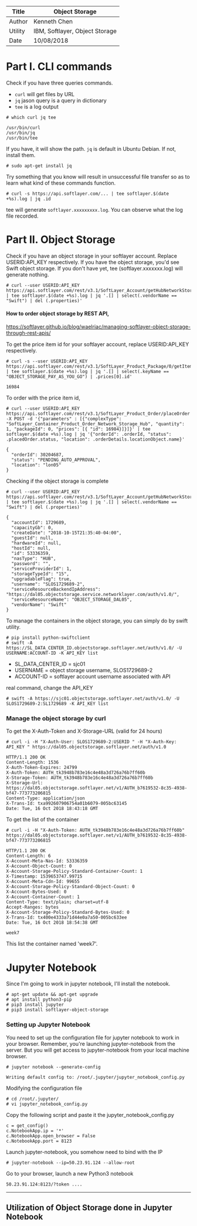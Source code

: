 |Title |  Object Storage |
|-----------|----------------------------------|
|Author | Kenneth Chen |
|Utility | IBM, Softlayer, Object Storage |
|Date | 10/08/2018 |

# Part I. CLI commands

Check if you have three queries commands.
- `curl` will get files by URL  
- `jq` jason query is a query in dictionary  
- `tee` is a log output  

```
# which curl jq tee

/usr/bin/curl
/usr/bin/jq
/usr/bin/tee
```
If you have, it will show the path. `jq` is default in Ubuntu Debian. If not, install them. 
```
# sudo apt-get install jq
```
Try something that you know will result in unsuccessful file transfer so as to learn what kind of these commands function. 
```
# curl -s https://api.softlayer.com/... | tee softlayer.$(date +%s).log | jq .id
```
tee will generate `softlayer.xxxxxxxxx.log`. You can observe what the log file recorded. 

# Part II. Object Storage 

Check if you have an object storage in your softlayer account. Replace USERID:API_KEY respectively. If you have the object storage, you'd see Swift object storage. If you don't have yet, tee (softlayer.xxxxxxx.log) will generate nothing. 
```
# curl --user USERID:API_KEY https://api.softlayer.com/rest/v3.1/SoftLayer_Account/getHubNetworkStorage | tee softlayer.$(date +%s).log | jq '.[] | select(.vendorName == "Swift") | del (.properties)'  
```
#### How to order object storage by REST API,  
https://softlayer.github.io/blog/waelriac/managing-softlayer-object-storage-through-rest-apis/

To get the price item id for your softlayer account, replace USERID:API_KEY respectively. 
```
# curl -s --user USERID:API_KEY https://api.softlayer.com/rest/v3.1/SoftLayer_Product_Package/0/getItems | tee softlayer.$(date +%s).log | jq '.[] | select(.keyName == "OBJECT_STORAGE_PAY_AS_YOU_GO") | .prices[0].id'

16984
```
To order with the price item id, 
```
# curl --user USERID:API_KEY https://api.softlayer.com/rest/v3.1/SoftLayer_Product_Order/placeOrder -X POST -d '{"parameters" : [{"complexType": "SoftLayer_Container_Product_Order_Network_Storage_Hub", "quantity": 1, "packageId": 0, "prices": [{ "id": 16984}]}]}' | tee softlayer.$(date +%s).log | jq '{"orderId": .orderId, "status": .placedOrder.status, "location": .orderDetails.locationObject.name}'

{
  "orderId": 30204687,
  "status": "PENDING_AUTO_APPROVAL",
  "location": "lon05"
}
```
Checking if the object storage is complete
```
# curl --user USERID:API_KEY https://api.softlayer.com/rest/v3.1/SoftLayer_Account/getHubNetworkStorage | tee softlayer.$(date +%s).log | jq '.[] | select(.vendorName == "Swift") | del (.properties)'  

{
  "accountId": 1729689,
  "capacityGb": 0,
  "createDate": "2018-10-15T21:35:40-04:00",
  "guestId": null,
  "hardwareId": null,
  "hostId": null,
  "id": 53336359,
  "nasType": "HUB",
  "password": "",
  "serviceProviderId": 1,
  "storageTypeId": "15",
  "upgradableFlag": true,
  "username": "SLOS1729689-2",
  "serviceResourceBackendIpAddress": "https://dal05.objectstorage.service.networklayer.com/auth/v1.0/",
  "serviceResourceName": "OBJECT_STORAGE_DAL05",
  "vendorName": "Swift"
}
```
To manage the containers in the object storage, you can simply do by swift utility. 
```
# pip install python-swiftclient
# swift -A https://SL_DATA_CENTER_ID.objectstorage.softlayer.net/auth/v1.0/ -U USERNAME:ACCOUNT-ID -K API_KEY list
```
- SL_DATA_CENTER_ID = sjc01  
- USERNAME = object storage username, SLOS1729689-2
- ACCOUNT-ID = softlayer account username associated with API

real command, change the API_KEY
```
# swift -A https://sjc01.objectstorage.softlayer.net/auth/v1.0/ -U SLOS1729689-2:SL1729689 -K API_KEY list
```

### Manage the object storage by curl

To get the X-Auth-Token and X-Storage-URL (valid for 24 hours)
```
# curl -i -H "X-Auth-User: SLOS1729689-2:USERID " -H "X-Auth-Key: API_KEY " https://dal05.objectstorage.softlayer.net/auth/v1.0

HTTP/1.1 200 OK
Content-Length: 1536
X-Auth-Token-Expires: 24799
X-Auth-Token: AUTH_tk3948b783e16c4e48a3d726a76b7ff60b
X-Storage-Token: AUTH_tk3948b783e16c4e48a3d726a76b7ff60b
X-Storage-Url: https://dal05.objectstorage.softlayer.net/v1/AUTH_b7619532-8c35-4938-bf47-773773206815
Content-Type: application/json
X-Trans-Id: txa992607906754a01b6079-005bc63145
Date: Tue, 16 Oct 2018 18:43:18 GMT
```

To get the list of the container 
```
# curl -i -H "X-Auth-Token: AUTH_tk3948b783e16c4e48a3d726a76b7ff60b" https://dal05.objectstorage.softlayer.net/v1/AUTH_b7619532-8c35-4938-bf47-773773206815

HTTP/1.1 200 OK
Content-Length: 6
X-Account-Meta-Nas-Id: 53336359
X-Account-Object-Count: 0
X-Account-Storage-Policy-Standard-Container-Count: 1
X-Timestamp: 1539653747.99715
X-Account-Meta-Cdn-Id: 99655
X-Account-Storage-Policy-Standard-Object-Count: 0
X-Account-Bytes-Used: 0
X-Account-Container-Count: 1
Content-Type: text/plain; charset=utf-8
Accept-Ranges: bytes
X-Account-Storage-Policy-Standard-Bytes-Used: 0
X-Trans-Id: tx400e4333a71d44e0a7a50-005bc633ee
Date: Tue, 16 Oct 2018 18:54:38 GMT

week7
```
This list the container named 'week7'. 

# Jupyter Notebook

Since I'm going to work in jupyter notebook, I'll install the notebook.

```
# apt-get update && apt-get upgrade
# apt install python3-pip
# pip3 install jupyter
# pip3 install softlayer-object-storage
```

### Setting up Jupyter Notebook

You need to set up the configuration file for jupyter notebook to work in your browser. Remember, you're launching jupyter-notebook from the server. But you will get access to jupyter-notebook from your local machine browser. 

```
# jupyter notebook --generate-config

Writing default config to: /root/.jupyter/jupyter_notebook_config.py
```
Modifying the configuration file
```
# cd /root/.jupyter/
# vi jupyter_notebook_config.py
```
Copy the following script and paste it the jupyter_notebook_config.py
```
c = get_config()
c.NotebookApp.ip = '*'
c.NotebookApp.open_browser = False
c.NotebookApp.port = 8123
```
Launch jupyter-notebook, you somehow need to bind with the IP
```
# jupyter-notebook --ip=50.23.91.124 --allow-root
```

Go to your browser, launch a new Python3 notebook
```
50.23.91.124:8123/?token ....
```
------------
## Utilization of Object Storage done in Jupyter Notebook


